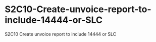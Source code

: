 S2C10-Create-unvoice-report-to-include-14444-or-SLC
===================================================

S2C10 Create unvoice report to include 14444 or SLC
